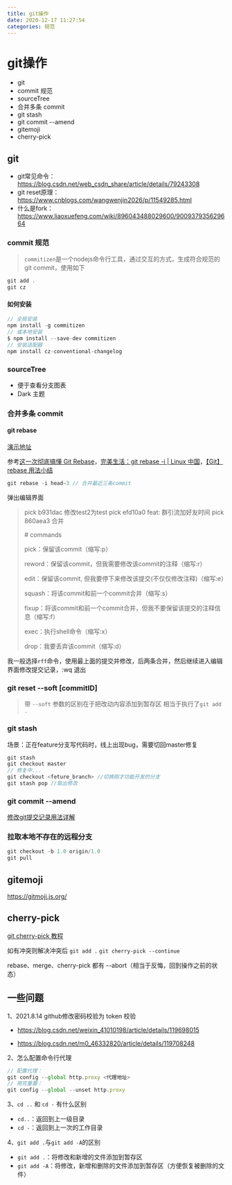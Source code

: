 ```yaml
---
title: git操作
date: 2020-12-17 11:27:54
categories: 规范
---
```

# git操作
* git
* commit 规范
* sourceTree
* 合并多条 commit 
* git stash
* git commit --amend
* gitemoji
* cherry-pick

## git

* git常见命令：<https://blog.csdn.net/web_csdn_share/article/details/79243308> 
* git reset原理：<https://www.cnblogs.com/wangwenjin2026/p/11549285.html> 
* 什么是fork：https://www.liaoxuefeng.com/wiki/896043488029600/900937935629664

### commit 规范

> `commitizen`是一个nodejs命令行工具，通过交互的方式，生成符合规范的git commit，使用如下

```js
git add .
git cz
```

#### 如何安装

```js
// 全局安装
npm install -g commitizen 
// 或本地安装
$ npm install --save-dev commitizen
// 安装适配器
npm install cz-conventional-changelog
```

### sourceTree

* 便于查看分支图表
* Dark 主题

### 合并多条 commit 

#### git rebase

[演示地址](https://learngitbranching.js.org/?locale=zh_CN)

参考[这一次彻底搞懂 Git Rebase](https://www.codercto.com/a/45325.html)，[完美生活：git rebase -i | Linux 中国](https://zhuanlan.zhihu.com/p/141871803)，[【Git】rebase 用法小结](https://www.jianshu.com/p/4a8f4af4e803)

```js
git rebase -i head~3 // 合并最近三条commit
```

弹出编辑界面

> pick b931dac 修改test2为test
> pick efd10a0 feat: 群引流加好友时间
> pick 860aea3 合并
>
> \# commands
>
> pick：保留该commit（缩写:p）
>
> reword：保留该commit，但我需要修改该commit的注释（缩写:r）
>
> edit：保留该commit, 但我要停下来修改该提交(不仅仅修改注释)（缩写:e）
>
> squash：将该commit和前一个commit合并（缩写:s）
>
> fixup：将该commit和前一个commit合并，但我不要保留该提交的注释信息（缩写:f）
>
> exec：执行shell命令（缩写:x）
>
> drop：我要丢弃该commit（缩写:d）

我一般选择`rff`命令，使用最上面的提交并修改，后两条合并，然后继续进入编辑界面修改提交记录，:wq 退出

### git reset --soft [commitID]

> 带 `--soft` 参数的区别在于把改动内容添加到暂存区 相当于执行了`git add .`

### git stash

场景：正在feature分支写代码时，线上出现bug，需要切回master修复

```js
git stash
git checkout master
// 修复中...
git checkout <feture_branch> //切换刚才功能开发的分支
git stash pop //取出修改
```

### git commit --amend

[修改git提交记录用法详解](https://zhuanlan.zhihu.com/p/100243017)

### 拉取本地不存在的远程分支

```js
git checkout -b 1.0 origin/1.0
git pull
```

## gitemoji

https://gitmoji.js.org/

## cherry-pick

[git cherry-pick 教程](https://www.ruanyifeng.com/blog/2020/04/git-cherry-pick.html)

如有冲突则解决冲突后 `git add .` `git cherry-pick --continue`

rebase、merge、cherry-pick 都有 --abort（相当于反悔，回到操作之前的状态）

## 一些问题

1、2021.8.14 github修改密码校验为 token 校验

* https://blog.csdn.net/weixin_41010198/article/details/119698015

* https://blog.csdn.net/m0_46332820/article/details/119708248

2、怎么配置命令行代理

```js
// 配置代理：
git config --global http.proxy <代理地址>
// 用完重置：
git config --global --unset http.proxy
```

3、`cd ..` 和 `cd -` 有什么区别

* `cd..`：返回到上一级目录
* `cd -`：返回到上一次的工作目录

4、`git add .`与`git add -A`的区别

* `git add .`：将修改和新增的文件添加到暂存区
* `git add -A`：将修改，新增和删除的文件添加到暂存区（方便恢复被删除的文件）



